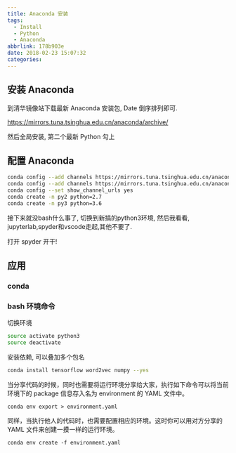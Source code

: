 ```yaml
---
title: Anaconda 安装
tags:
  - Install
  - Python
  - Anaconda
abbrlink: 178b903e
date: 2018-02-23 15:07:32
categories:
---
```


## 安装 Anaconda

到清华镜像站下载最新 Anaconda 安装包, Date 倒序排列即可.

https://mirrors.tuna.tsinghua.edu.cn/anaconda/archive/

然后全局安装, 第二个最新 Python 勾上

## 配置 Anaconda

```sh
conda config --add channels https://mirrors.tuna.tsinghua.edu.cn/anaconda/pkgs/free/
conda config --add channels https://mirrors.tuna.tsinghua.edu.cn/anaconda/pkgs/main/
conda config --set show_channel_urls yes
conda create -n py2 python=2.7
conda create -n py3 python=3.6
```

接下来就没bash什么事了, 切换到新搞的python3环境, 然后我看看, jupyterlab,spyder和vscode走起,其他不要了.

打开 spyder 开干!

<!--more-->

## 应用

### conda



### bash 环境命令

切换环境

```sh
source activate python3
source deactivate
```

安装依赖, 可以叠加多个包名

```sh
conda install tensorflow word2vec numpy --yes
```

当分享代码的时候，同时也需要将运行环境分享给大家，执行如下命令可以将当前环境下的 package 信息存入名为 environment 的 YAML 文件中。

`conda env export > environment.yaml`

同样，当执行他人的代码时，也需要配置相应的环境。这时你可以用对方分享的 YAML 文件来创建一摸一样的运行环境。

`conda env create -f environment.yaml`
